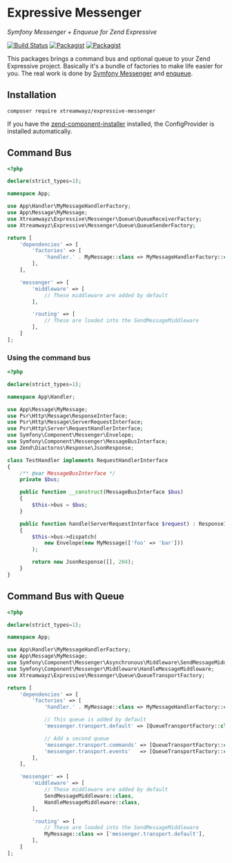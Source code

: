 # Expressive Messenger

_Symfony Messenger + Enqueue for Zend Expressive_

[![Build Status](https://travis-ci.org/xtreamwayz/expressive-messenger.svg)](https://travis-ci.org/xtreamwayz/expressive-messenger)
[![Packagist](https://img.shields.io/packagist/v/xtreamwayz/expressive-messenger.svg)](https://packagist.org/packages/xtreamwayz/expressive-messenger)
[![Packagist](https://img.shields.io/packagist/vpre/xtreamwayz/expressive-messenger.svg)](https://packagist.org/packages/xtreamwayz/expressive-messenger)

This packages brings a command bus and optional queue to your Zend Expressive project. Basically it's a bundle of
factories to make life easier for you. The real work is done by [Symfony Messenger](https://github.com/symfony/messenger)
and [enqueue](https://github.com/php-enqueue/enqueue).

## Installation

    composer require xtreamwayz/expressive-messenger

If you have the [zend-component-installer](https://github.com/zendframework/zend-component-installer) installed, the
ConfigProvider is installed automatically.

## Command Bus

```php
<?php

declare(strict_types=1);

namespace App;

use App\Handler\MyMessageHandlerFactory;
use App\Message\MyMessage;
use Xtreamwayz\Expressive\Messenger\Queue\QueueReceiverFactory;
use Xtreamwayz\Expressive\Messenger\Queue\QueueSenderFactory;

return [
    'dependencies' => [
        'factories' => [
            'handler.' . MyMessage::class => MyMessageHandlerFactory::class,
        ],
    ],

    'messenger' => [
        'middleware' => [
            // These middleware are added by default
        ],

        'routing' => [
            // These are loaded into the SendMessageMiddleware
        ],
    ]
];
```

### Using the command bus

```php
<?php

declare(strict_types=1);

namespace App\Handler;

use App\Message\MyMessage;
use Psr\Http\Message\ResponseInterface;
use Psr\Http\Message\ServerRequestInterface;
use Psr\Http\Server\RequestHandlerInterface;
use Symfony\Component\Messenger\Envelope;
use Symfony\Component\Messenger\MessageBusInterface;
use Zend\Diactoros\Response\JsonResponse;

class TestHandler implements RequestHandlerInterface
{
    /** @var MessageBusInterface */
    private $bus;

    public function __construct(MessageBusInterface $bus)
    {
        $this->bus = $bus;
    }

    public function handle(ServerRequestInterface $request) : ResponseInterface
    {
        $this->bus->dispatch(
            new Envelope(new MyMessage(['foo' => 'bar']))
        );

        return new JsonResponse([], 204);
    }
}
```

## Command Bus with Queue

```php
<?php

declare(strict_types=1);

namespace App;

use App\Handler\MyMessageHandlerFactory;
use App\Message\MyMessage;
use Symfony\Component\Messenger\Asynchronous\Middleware\SendMessageMiddleware;
use Symfony\Component\Messenger\Middleware\HandleMessageMiddleware;
use Xtreamwayz\Expressive\Messenger\Queue\QueueTransportFactory;

return [
    'dependencies' => [
        'factories' => [
            'handler.' . MyMessage::class => MyMessageHandlerFactory::class,

            // This queue is added by default
            'messenger.transport.default' => [QueueTransportFactory::class, 'messenger.transport.default'],

            // Add a second queue
            'messenger.transport.commands' => [QueueTransportFactory::class, 'messenger.transport.commands'],
            'messenger.transport.events'   => [QueueTransportFactory::class, 'messenger.transport.events'],
        ],
    ],

    'messenger' => [
        'middleware' => [
            // These middleware are added by default
            SendMessageMiddleware::class,
            HandleMessageMiddleware::class,
        ],

        'routing' => [
            // These are loaded into the SendMessageMiddleware
            MyMessage::class => ['messenger.transport.default'],
        ],
    ]
];
```
